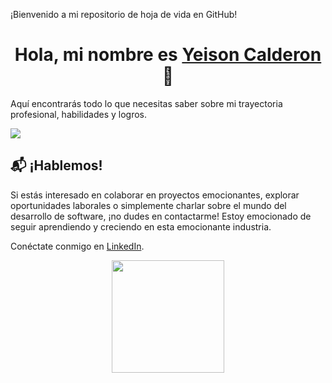 

¡Bienvenido a mi repositorio de hoja de vida en GitHub! 

<div align="center">
<h1 align="center">Hola, mi nombre es <a href="https://www.linkedin.com/in/yeisoncalderon/">Yeison Calderon</a> 👋</h1>
</div>

Aquí encontrarás todo lo que necesitas saber sobre mi trayectoria profesional, habilidades y logros.

<img src="https://i.imgur.com/9ZMsDrN.png"> 

## 📬 ¡Hablemos!

Si estás interesado en colaborar en proyectos emocionantes, explorar oportunidades laborales o simplemente charlar sobre el mundo del desarrollo de software, ¡no dudes en contactarme! Estoy emocionado de seguir aprendiendo y creciendo en esta emocionante industria.

Conéctate conmigo en [LinkedIn](https://www.linkedin.com/in/yeison-calderon-poveda-996a74213/).

<p align="center">
<a href="https://github.com/Sonyei888">
  <img height="180em" src="https://github-readme-stats.vercel.app/api/top-langs/?username=Sonyei888&layout=compact&theme=algolia"/>
</a>
</p>
